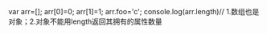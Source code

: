var arr=[]; 
arr[0]=0; arr[1]=1; arr.foo='c'; 
console.log(arr.length)// 1.数组也是对象；2.对象不能用length返回其拥有的属性数量
